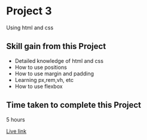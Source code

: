 # Project 3

Using html and css

## Skill gain from this Project

- Detailed knowledge of html and css
- How to use positions
- How to use margin and padding
- Learning px,rem,vh, etc
- How to use flexbox

## Time taken to complete this Project

5 hours

[Live link](https://frolicking-platypus-a0fe23.netlify.app)

